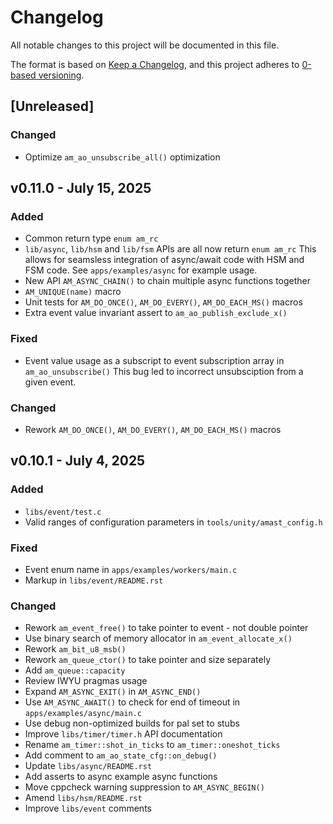 # Changelog

All notable changes to this project will be documented in this file.

The format is based on [Keep a Changelog](https://keepachangelog.com/en/1.1.0/),
and this project adheres to [0-based versioning](https://0ver.org/).

## [Unreleased]

### Changed

- Optimize `am_ao_unsubscribe_all()` optimization

## v0.11.0 - July 15, 2025

### Added

- Common return type `enum am_rc`
- `lib/async`, `lib/hsm` and `lib/fsm` APIs are all now return `enum am_rc`
  This allows for seamsless integration of async/await code with HSM and FSM code.
  See `apps/examples/async` for example usage.
- New API `AM_ASYNC_CHAIN()` to chain multiple async functions together
- `AM_UNIQUE(name)` macro
- Unit tests for `AM_DO_ONCE()`, `AM_DO_EVERY()`, `AM_DO_EACH_MS()` macros
- Extra event value invariant assert to `am_ao_publish_exclude_x()`

### Fixed

- Event value usage as a subscript to event subscription array in `am_ao_unsubscribe()`
  This bug led to incorrect unsubsciption from a given event.

### Changed

- Rework `AM_DO_ONCE()`, `AM_DO_EVERY()`, `AM_DO_EACH_MS()` macros

## v0.10.1 - July 4, 2025

### Added

- `libs/event/test.c`
- Valid ranges of configuration parameters in `tools/unity/amast_config.h`

### Fixed

- Event enum name in `apps/examples/workers/main.c`
- Markup in `libs/event/README.rst`

### Changed

- Rework `am_event_free()` to take pointer to event - not double pointer
- Use binary search of memory allocator in `am_event_allocate_x()`
- Rework `am_bit_u8_msb()`
- Rework `am_queue_ctor()` to take pointer and size separately
- Add `am_queue::capacity`
- Review IWYU pragmas usage
- Expand `AM_ASYNC_EXIT()` in `AM_ASYNC_END()`
- Use `AM_ASYNC_AWAIT()` to check for end of timeout in `apps/examples/async/main.c`
- Use debug non-optimized builds for pal set to stubs
- Improve `libs/timer/timer.h` API documentation
- Rename `am_timer::shot_in_ticks` to `am_timer::oneshot_ticks`
- Add comment to `am_ao_state_cfg::on_debug()`
- Update `libs/async/README.rst`
- Add asserts to async example async functions
- Move cppcheck warning suppression to `AM_ASYNC_BEGIN()`
- Amend `libs/hsm/README.rst`
- Improve `libs/event` comments
